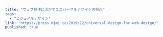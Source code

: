 ```yaml
---
title: "ウェブ制作に活かすユニバーサルデザインの視点"
tags:
  - "ビジュアルデザイン"
link: "https://press.mjmj.co/2019/12/universal-design-for-web-design/"
published: true
---
```

